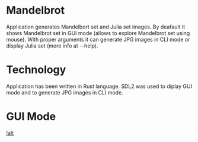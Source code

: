 # Mandelbrot

Application generates Mandelbort set and Julia set images. 
By deafault it shows Mandelbrot set in GUI mode (allows to explore Mandelbrot set using mouse). 
With proper arguments it can generate JPG images in CLI mode or display Julia set (more info at --help).

# Technology

Application has been written in Rust language. SDL2 was used to diplay GUI mode and to generate JPG images in CLI mode.

# GUI Mode
[!alt](https://user-images.githubusercontent.com/35232230/111034589-b40f9880-8416-11eb-82ef-63aea42424d3.png)
